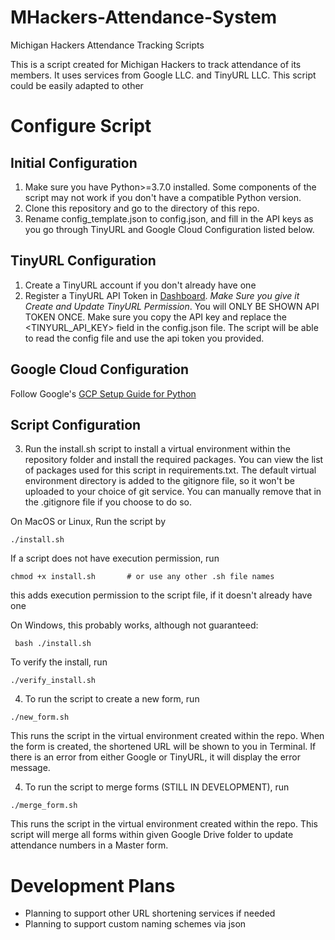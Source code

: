# MHackers-Attendance-System
Michigan Hackers Attendance Tracking Scripts

This is a script created for Michigan Hackers to track attendance of its members. It uses services from Google LLC. and TinyURL LLC. This script could be easily adapted to other 



# Configure Script
## Initial Configuration
1. Make sure you have Python>=3.7.0 installed. Some components of the script may not work if you don't have a compatible Python version. 
2. Clone this repository and go to the directory of this repo.
3. Rename config_template.json to config.json, and fill in the API keys as you go through TinyURL and Google Cloud Configuration listed below. 

## TinyURL Configuration
1. Create a TinyURL account if you don't already have one
2. Register a TinyURL API Token in [Dashboard](https://tinyurl.com/app/settings/api). *Make Sure you give it Create and Update TinyURL Permission*. You will ONLY BE SHOWN API TOKEN ONCE. Make sure you copy the API key and replace the <TINYURL_API_KEY> field in the config.json file. The script will be able to read the config file and use the api token you provided. 

## Google Cloud Configuration
Follow Google's [GCP Setup Guide for Python](https://developers.google.com/forms/api/quickstart/python)

## Script Configuration

3. Run the install.sh script to install a virtual environment within the repository folder and install the required packages. You can view the list of packages used for this script in requirements.txt. The default virtual environment directory is added to the gitignore file, so it won't be uploaded to your choice of git service. You can manually remove that in the .gitignore file if you choose to do so. 

On MacOS or Linux, Run the script by 
```
./install.sh
```

If a script does not have execution permission, run
```
chmod +x install.sh       # or use any other .sh file names
```
this adds execution permission to the script file, if it doesn't already have one

On Windows, this probably works, although not guaranteed: 
```
 bash ./install.sh
```

To verify the install, run 
```
./verify_install.sh
```

4. To run the script to create a new form, run 
```
./new_form.sh
```
This runs the script in the virtual environment created within the repo. When the form is created, the shortened URL will be shown to you in Terminal. If there is an error from either Google or TinyURL, it will display the error message. 

4. To run the script to merge forms (STILL IN DEVELOPMENT), run 
```
./merge_form.sh
```
This runs the script in the virtual environment created within the repo. This script will merge all forms within given Google Drive folder to update attendance numbers in a Master form. 

# Development Plans
- Planning to support other URL shortening services if needed
- Planning to support custom naming schemes via json
